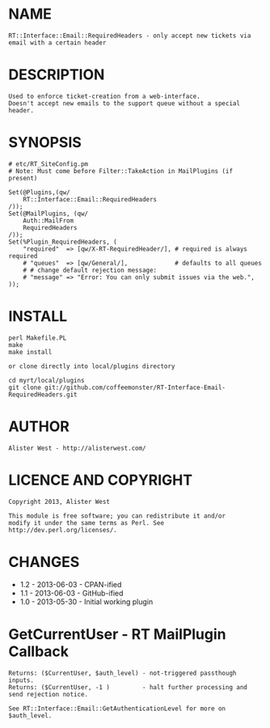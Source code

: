 # NAME

    RT::Interface::Email::RequiredHeaders - only accept new tickets via email with a certain header

# DESCRIPTION



    Used to enforce ticket-creation from a web-interface.
    Doesn't accept new emails to the support queue without a special header.

# SYNOPSIS

    # etc/RT_SiteConfig.pm
    # Note: Must come before Filter::TakeAction in MailPlugins (if present)

    Set(@Plugins,(qw/
        RT::Interface::Email::RequiredHeaders
    /));
    Set(@MailPlugins, (qw/
        Auth::MailFrom
        RequiredHeaders
    /));
    Set(%Plugin_RequiredHeaders, (
        "required"  => [qw/X-RT-RequiredHeader/], # required is always required
        # "queues"  => [qw/General/],             # defaults to all queues
        # # change default rejection message:
        # "message" => "Error: You can only submit issues via the web.",
    ));

# INSTALL

    perl Makefile.PL
    make
    make install

    or clone directly into local/plugins directory

    cd myrt/local/plugins
    git clone git://github.com/coffeemonster/RT-Interface-Email-RequiredHeaders.git

# AUTHOR

    Alister West - http://alisterwest.com/

# LICENCE AND COPYRIGHT

    Copyright 2013, Alister West

    This module is free software; you can redistribute it and/or
    modify it under the same terms as Perl. See http://dev.perl.org/licenses/.

# CHANGES

- 1.2 - 2013-06-03 - CPAN-ified
- 1.1 - 2013-06-03 - GitHub-ified
- 1.0 - 2013-05-30 - Initial working plugin

# GetCurrentUser - RT MailPlugin Callback

    Returns: ($CurrentUser, $auth_level) - not-triggered passthough inputs.
    Returns: ($CurrentUser, -1 )         - halt further processing and send rejection notice.

    See RT::Interface::Email::GetAuthenticationLevel for more on $auth_level.
